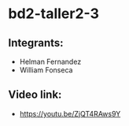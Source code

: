 # bd2-taller2-3

## Integrants:
- Helman Fernandez
- William Fonseca
## Video link:
- https://youtu.be/ZjQT4RAws9Y
